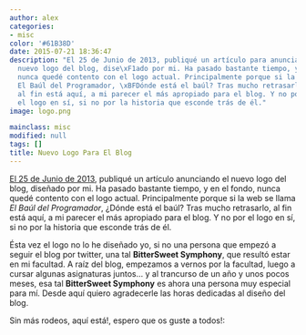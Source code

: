 ```yaml
---
author: alex
categories:
- misc
color: '#61B38D'
date: 2015-07-21 18:36:47
description: "El 25 de Junio de 2013, publiqué un artículo para anunciando el
  nuevo logo del blog, dise\xF1ado por mi. Ha pasado bastante tiempo, y en el fondo,
  nunca quedé contento con el logo actual. Principalmente porque si la web se llama
  El Baúl del Programador, \xBFDónde está el baúl? Tras mucho retrasarlo,
  al fin está aquí, a mi parecer el más apropiado para el blog. Y no por
  el logo en sí, si no por la historia que esconde trás de él."
image: logo.png

mainclass: misc
modified: null
tags: []
title: Nuevo Logo Para El Blog
---
```


[El 25 de Junio de 2013](/vota-por-el-logo-que-mas-te-guste-para-el-baul-del-programador/), publiqué un artículo anunciando el nuevo logo del blog, diseñado por mi. Ha pasado bastante tiempo, y en el fondo, nunca quedé contento con el logo actual. Principalmente porque si la web se llama _El Baúl del Programador_, ¿Dónde está el baúl? Tras mucho retrasarlo, al fin está aquí, a mi parecer el más apropiado para el blog. Y no por el logo en sí, si no por la historia que esconde trás de él.

<!--more--><!--ad-->

Ésta vez el logo no lo he diseñado yo, si no una persona que empezó a seguir el blog por twitter, una tal __BitterSweet Symphony__, que resultó estar en mi facultad. A raíz del blog, empezamos a vernos por la facultad, luego a cursar algunas asignaturas juntos... y al trancurso de un año y unos pocos meses, esa tal __BitterSweet Symphony__ es ahora una persona muy especial para mí. Desde aquí quiero agradecerle las horas dedicadas al diseño del blog.

Sin más rodeos, aquí está!, espero que os guste a todos!:

<figure>
<amp-img on="tap:lightbox1" role="button" tabindex="0" layout="responsive" src="/img/logo.png" title="{{ page.title }}" alt="{{ page.title }}" width="550px" height="414px" />
</figure>
